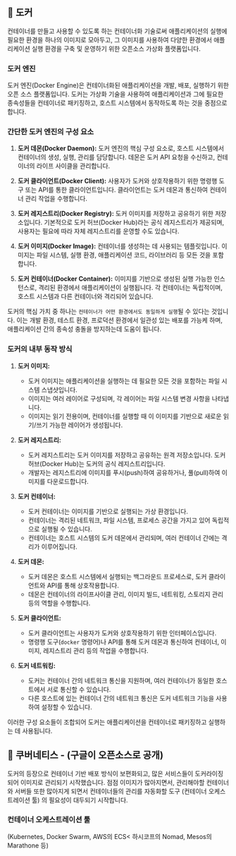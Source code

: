 ## 📌 도커
컨테이너를 만들고 사용할 수 있도록 하는 컨테이너화 기술로써 애플리케이션의 실행에 필요한 환경을 하나의 이미지로 모아두고, 
그 이미지를 사용하여 다양한 환경에서 애플리케이션 실행 환경을 구축 및 운영하기 위한 오픈소스 가상화 플랫폼입니다.

### 도커 엔진
도커 엔진(Docker Engine)은 컨테이너화된 애플리케이션을 개발, 배포, 실행하기 위한 오픈 소스 플랫폼입니다. 도커는 가상화 기술을 사용하여 애플리케이션과 
그에 필요한 종속성들을 컨테이너로 패키징하고, 호스트 시스템에서 동작하도록 하는 것을 중점으로 합니다.

### 간단한 도커 엔진의 구성 요소
1. **도커 데몬(Docker Daemon):** 도커 엔진의 핵심 구성 요소로, 호스트 시스템에서 컨테이너의 생성, 실행, 관리를 담당합니다. 데몬은 도커 API 요청을 수신하고, 컨테이너의 라이프 사이클을 관리합니다.

2. **도커 클라이언트(Docker Client):** 사용자가 도커와 상호작용하기 위한 명령행 도구 또는 API를 통한 클라이언트입니다. 클라이언트는 도커 데몬과 통신하여 컨테이너 관리 작업을 수행합니다.

3. **도커 레지스트리(Docker Registry):** 도커 이미지를 저장하고 공유하기 위한 저장소입니다. 기본적으로 도커 허브(Docker Hub)라는 공식 레지스트리가 제공되며, 사용자는 필요에 따라 자체 레지스트리를 운영할 수도 있습니다.

4. **도커 이미지(Docker Image):** 컨테이너를 생성하는 데 사용되는 템플릿입니다. 이미지는 파일 시스템, 실행 환경, 애플리케이션 코드, 라이브러리 등 모든 것을 포함합니다.

5. **도커 컨테이너(Docker Container):** 이미지를 기반으로 생성된 실행 가능한 인스턴스로, 격리된 환경에서 애플리케이션이 실행됩니다. 각 컨테이너는 독립적이며, 호스트 시스템과 다른 컨테이너와 격리되어 있습니다.

도커의 핵심 가치 중 하나는 `컨테이너가 어떤 환경에서도 동일하게 실행`될 수 있다는 것입니다. 이는 개발 환경, 테스트 환경, 프로덕션 환경에서 일관성 있는 배포를 가능케 하며, 애플리케이션 간의 종속성 충돌을 방지하는데 도움이 됩니다.

### 도커의 내부 동작 방식

1. **도커 이미지:**
   - 도커 이미지는 애플리케이션을 실행하는 데 필요한 모든 것을 포함하는 파일 시스템 스냅샷입니다.
   - 이미지는 여러 레이어로 구성되며, 각 레이어는 파일 시스템 변경 사항을 나타냅니다.
   - 이미지는 읽기 전용이며, 컨테이너를 실행할 때 이 이미지를 기반으로 새로운 읽기/쓰기 가능한 레이어가 생성됩니다.

2. **도커 레지스트리:**
   - 도커 레지스트리는 도커 이미지를 저장하고 공유하는 원격 저장소입니다. 도커 허브(Docker Hub)는 도커의 공식 레지스트리입니다.
   - 개발자는 레지스트리에 이미지를 푸시(push)하여 공유하거나, 풀(pull)하여 이미지를 다운로드합니다.

3. **도커 컨테이너:**
   - 도커 컨테이너는 이미지를 기반으로 실행되는 가상 환경입니다.
   - 컨테이너는 격리된 네트워크, 파일 시스템, 프로세스 공간을 가지고 있어 독립적으로 실행될 수 있습니다.
   - 컨테이너는 호스트 시스템의 도커 데몬에서 관리되며, 여러 컨테이너 간에는 격리가 이루어집니다.

4. **도커 데몬:**
   - 도커 데몬은 호스트 시스템에서 실행되는 백그라운드 프로세스로, 도커 클라이언트와 API를 통해 상호작용합니다.
   - 데몬은 컨테이너의 라이프사이클 관리, 이미지 빌드, 네트워킹, 스토리지 관리 등의 역할을 수행합니다.

5. **도커 클라이언트:**
   - 도커 클라이언트는 사용자가 도커와 상호작용하기 위한 인터페이스입니다.
   - 명령행 도구(`docker` 명령어)나 API를 통해 도커 데몬과 통신하여 컨테이너, 이미지, 레지스트리 관리 등의 작업을 수행합니다.

6. **도커 네트워킹:**
   - 도커는 컨테이너 간의 네트워크 통신을 지원하며, 여러 컨테이너가 동일한 호스트에서 서로 통신할 수 있습니다.
   - 다른 호스트에 있는 컨테이너 간의 네트워크 통신은 도커 네트워크 기능을 사용하여 설정할 수 있습니다.

이러한 구성 요소들이 조합되어 도커는 애플리케이션을 컨테이너로 패키징하고 실행하는 데 사용됩니다. 

## 📌 쿠버네티스 - (구글이 오픈소스로 공개)
도커의 등장으로 컨테이너 기반 배포 방식이 보편화되고, 많은 서비스들이 도커라이징 되어 이미지로 관리되기 시작했습니다.
점점 이미지가 많아지면서, 관리해야할 컨테이너와 서버들 또한 많아지게 되면서 컨테이너들의 관리를 자동화할 도구 (컨테이너 오케스트레이션 툴) 의 필요성이 대두되기 시작합니다.

### 컨테이너 오케스트레이션 툴
(Kubernetes, Docker Swarm, AWS의 ECS< 하시코프의 Nomad, Mesos의 Marathone 등)


